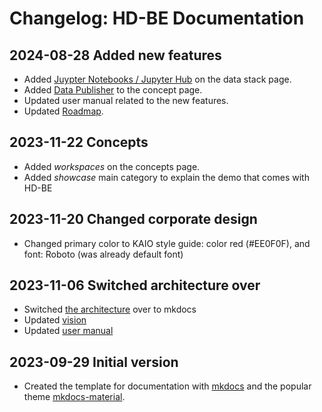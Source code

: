 # Changelog: HD-BE Documentation

## 2024-08-28 Added new features
- Added [Juypter Notebooks / Jupyter Hub](../architecture/data-stack.md) on the data stack page.
- Added [Data Publisher](../concepts/data-publisher.md) to the concept page.
- Updated user manual related to the new features.
- Updated [Roadmap](../vision/roadmap.md).

## 2023-11-22 Concepts
- Added *workspaces* on the concepts page.
- Added *showcase* main category to explain the demo that comes with HD-BE
## 2023-11-20 Changed corporate design
- Changed primary color to KAIO style guide: color red (#EE0F0F), and font: Roboto (was already default font)

## 2023-11-06 Switched architecture over

- Switched [the architecture](/architecture/data-stack/) over to mkdocs
- Updated [vision](/vision-and-goal)
- Updated [user manual](/manuals/user-manual)

## 2023-09-29 Initial version

- Created the template for documentation with [mkdocs](https://github.com/mkdocs/mkdocs) and the popular theme [mkdocs-material](https://github.com/squidfunk/mkdocs-material).
